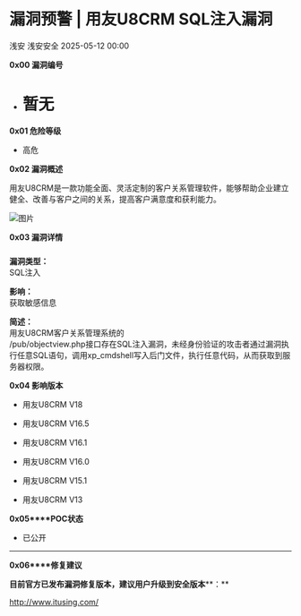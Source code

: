 #  漏洞预警 | 用友U8CRM SQL注入漏洞   
浅安  浅安安全   2025-05-12 00:00  
  
**0x00 漏洞编号**  
- # 暂无  
  
**0x01 危险等级**  
- 高危  
  
**0x02 漏洞概述**  
  
用友U8CRM是一款功能全面、灵活定制的客户关系管理软件，能够帮助企业建立健全、改善与客户之间的关系，提高客户满意度和获利能力。  
  
![图片](https://mmbiz.qpic.cn/sz_mmbiz_png/7stTqD182SVu3P6aBo1Yk94n6hrnfSbsrCicicVAEYDxVaLIbE9eqnNdW0VVAC3mvYcpXITbq5ZgnfW7A86j7t7g/640?wx_fmt=other&from=appmsg&wxfrom=5&wx_lazy=1&wx_co=1&tp=webp "")  
  
**0x03 漏洞详情**  
###   
  
**漏洞类型：**  
SQL注入  
  
**影响：**  
获取敏感信息  
  
**简述：**  
用友U8CRM客户关系管理系统的  
/pub/objectview.php接口存在SQL注入漏洞，未经身份验证的攻击者通过漏洞执行任意SQL语句，调用xp_cmdshell写入后门文件，执行任意代码，从而获取到服务器权限。  
  
**0x04 影响版本**  
- 用友U8CRM V18  
  
- 用友U8CRM V16.5  
  
- 用友U8CRM V16.1  
  
- 用友U8CRM V16.0  
  
- 用友U8CRM V15.1  
  
- 用友U8CRM V13  
  
**0x05****POC状态**  
- 已公开  
  
****  
**0x06****修复建议**  
  
**目前官方已发布漏洞修复版本，建议用户升级到安全版本****：**  
  
http://www.itusing.com/  
  
  
  
